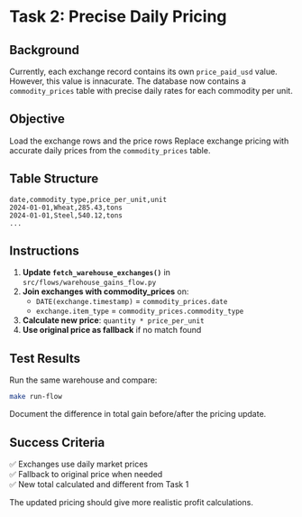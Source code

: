 # Task 2: Precise Daily Pricing

## Background
Currently, each exchange record contains its own `price_paid_usd` value. However, this value is innacurate. The database now contains a `commodity_prices` table with precise daily rates for each commodity per unit.


## Objective
Load the exchange rows and the price rows 
Replace exchange pricing with accurate daily prices from the `commodity_prices` table.


## Table Structure
```csv
date,commodity_type,price_per_unit,unit
2024-01-01,Wheat,285.43,tons
2024-01-01,Steel,540.12,tons
...
```

## Instructions

1. **Update `fetch_warehouse_exchanges()`** in `src/flows/warehouse_gains_flow.py`
2. **Join exchanges with commodity_prices** on:
   - `DATE(exchange.timestamp)` = `commodity_prices.date`  
   - `exchange.item_type` = `commodity_prices.commodity_type`
3. **Calculate new price**: `quantity * price_per_unit`
4. **Use original price as fallback** if no match found

## Test Results
Run the same warehouse and compare:

```bash
make run-flow
```

Document the difference in total gain before/after the pricing update.

## Success Criteria
✅ Exchanges use daily market prices  
✅ Fallback to original price when needed  
✅ New total calculated and different from Task 1  

The updated pricing should give more realistic profit calculations.